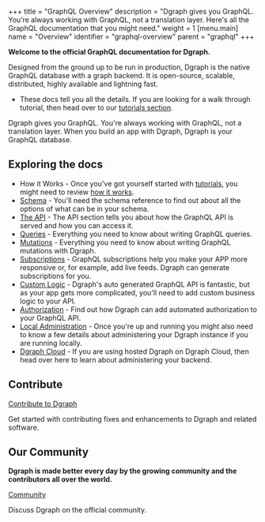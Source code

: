 +++
title = "GraphQL Overview"
description = "Dgraph gives you GraphQL. You’re always working with GraphQL, not a translation layer. Here's all the GraphQL documentation that you might need."
weight = 1
[menu.main]
  name = "Overview"
  identifier = "graphql-overview"
  parent = "graphql"
+++

**Welcome to the official GraphQL documentation for Dgraph.**

Designed from the ground up to be run in production, Dgraph is the native GraphQL database with a graph backend. It is open-source, scalable, distributed, highly available and lightning fast.

* These docs tell you all the details.  If you are looking for a walk through tutorial, then head over to our [tutorials section](/graphql/todo-app-tutorial/todo-overview).

Dgraph gives you GraphQL.  You're always working with GraphQL, not a translation layer.  When you build an app with Dgraph, Dgraph is your GraphQL database.

## Exploring the docs

* How it Works - Once you've got yourself started with [tutorials](/graphql/todo-app-tutorial/todo-overview), you might need to review [how it works](/graphql/how-dgraph-graphql-works).
* [Schema](/graphql/schema/schema-overview) - You'll need the schema reference to find out about all the options of what can be in your schema.
* [The API](/graphql/api/api-overview) - The API section tells you about how the GraphQL API is served and how you can access it.
* [Queries](/graphql/queries/queries-overview) - Everything you need to know about writing GraphQL queries.
* [Mutations](/graphql/mutations/mutations-overview) - Everything you need to know about writing GraphQL mutations with Dgraph.
* [Subscriptions](/graphql/subscriptions) - GraphQL subscriptions help you make your APP more responsive or, for example, add live feeds.  Dgraph can generate subscriptions for you.
* [Custom Logic](/graphql/custom/custom-overview) - Dgraph's auto generated GraphQL API is fantastic, but as your app gets more complicated, you'll need to add custom business logic to your API.
* [Authorization](/graphql/authorization/authorization-overview) - Find out how Dgraph can add automated authorization to your GraphQL API.
* [Local Administration](/graphql/admin) - Once you're up and running you might also need to know a few details about administering your Dgraph instance if you are running locally.  
* [Dgraph Cloud](https://dgraph.io/docs/cloud/admin/overview) - If you are using hosted Dgraph on Dgraph Cloud, then head over here to learn about administering your backend.

## Contribute

<section class="toc">
  <div class="container">
    <div class="row row-no-padding">
      <div class="col-12 col-sm-6">
        <div class="section-item">
          <div class="section-name">
            <a href="https://github.com/dgraph-io/dgraph/blob/master/CONTRIBUTING.md">
              Contribute to Dgraph
            </a>
          </div>
          <p class="section-desc">
            Get started with contributing fixes and enhancements to Dgraph and related software.
          </p>
        </div>
      </div>
      </div>
  </div>
</section>

## Our Community

**Dgraph is made better every day by the growing community and the contributors all over the world.**

<section class="toc">
  <div class="container">
    <div class="row row-no-padding">
      <div class="col-12 col-sm-6">
        <div class="section-item">
          <div class="section-name">
            <a href="https://discuss.dgraph.io">
              Community
            </a>
          </div>
          <p class="section-desc">
            Discuss Dgraph on the official community.
          </p>
        </div>
      </div>
    </div>
  </div>
</section>